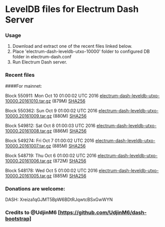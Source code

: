 # LevelDB files for Electrum Dash Server

### Usage

1. Download and extract one of the recent files linked below.
2. Place 'electrum-dash-leveldb-utxo-10000' folder to configured DB folder in electrum-dash.conf
3. Run Electrum Dash server.

### Recent files

####For mainnet:

Block 550911: Mon Oct 10 01:00:02 UTC 2016 [electrum-dash-leveldb-utxo-10000.20161010.tar.gz](https://transfer.sh/8i1Uf/electrum-dash-leveldb-utxo-10000.20161010.tar.gz) (879M) [SHA256](https://transfer.sh/nc8bA/electrum-dash-leveldb-utxo-10000.20161010.tar.gz.sha256)

Block 550362: Sun Oct  9 01:00:02 UTC 2016 [electrum-dash-leveldb-utxo-10000.20161009.tar.gz](https://transfer.sh/tsZkD/electrum-dash-leveldb-utxo-10000.20161009.tar.gz) (880M) [SHA256](https://transfer.sh/65j3k/electrum-dash-leveldb-utxo-10000.20161009.tar.gz.sha256)

Block 549812: Sat Oct  8 01:00:03 UTC 2016 [electrum-dash-leveldb-utxo-10000.20161008.tar.gz](https://transfer.sh/u6Uu4/electrum-dash-leveldb-utxo-10000.20161008.tar.gz) (886M) [SHA256](https://transfer.sh/eQmRp/electrum-dash-leveldb-utxo-10000.20161008.tar.gz.sha256)

Block 549274: Fri Oct  7 01:00:02 UTC 2016 [electrum-dash-leveldb-utxo-10000.20161007.tar.gz](https://transfer.sh/PiwGL/electrum-dash-leveldb-utxo-10000.20161007.tar.gz) (885M) [SHA256](https://transfer.sh/dUq46/electrum-dash-leveldb-utxo-10000.20161007.tar.gz.sha256)

Block 548719: Thu Oct  6 01:00:02 UTC 2016 [electrum-dash-leveldb-utxo-10000.20161006.tar.gz](https://transfer.sh/3Pv1M/electrum-dash-leveldb-utxo-10000.20161006.tar.gz) (872M) [SHA256](https://transfer.sh/7XS8n/electrum-dash-leveldb-utxo-10000.20161006.tar.gz.sha256)

Block 548178: Wed Oct  5 01:00:02 UTC 2016 [electrum-dash-leveldb-utxo-10000.20161005.tar.gz](https://transfer.sh/FtTHu/electrum-dash-leveldb-utxo-10000.20161005.tar.gz) (885M) [SHA256](https://transfer.sh/IXQfX/electrum-dash-leveldb-utxo-10000.20161005.tar.gz.sha256)

### Donations are welcome:

DASH: Xreiza1qGJMT5BpW6BDtRJqwtcBSxGwWYN

### Credits to @UdjinM6 [https://github.com/UdjinM6/dash-bootstrap]
